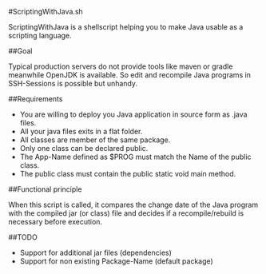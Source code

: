 #ScriptingWithJava.sh

ScriptingWithJava is a shellscript helping you to make Java usable as a scripting language. 

##Goal

Typical production servers do not provide tools like maven or gradle meanwhile OpenJDK is available. So edit and recompile Java programs in SSH-Sessions is possible but unhandy.

##Requirements

- You are willing to deploy you Java application in source form as .java files.
- All your java files exits in a flat folder.
- All classes are member of the same package. 
- Only one class can be declared public.
- The App-Name defined as $PROG must match the Name of the public class.
- The public class must contain the public static void main method. 

##Functional principle

When this script is called, it compares the change date of the Java program with the compiled jar (or class) file and decides if a recompile/rebuild is necessary before execution.

##TODO

- Support for additional jar files (dependencies)
- Support for non existing Package-Name (default package)

